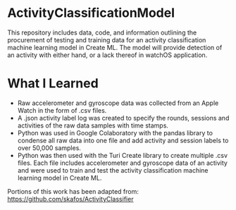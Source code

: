 # ActivityClassificationModel

This repository includes data, code, and information outlining the procurement of testing and training data for an activity classification machine learning model in Create ML. The model will provide detection of an activity with either hand, or a lack thereof in watchOS application.

# What I Learned

* Raw accelerometer and gyroscope data was collected from an Apple Watch in the form of .csv files.
* A .json activity label log was created to specify the rounds, sessions and activities of the raw data samples with time stamps.
* Python was used in Google Colaboratory with the pandas library to condense all raw data into one file and add activity and session labels to over 50,000 samples.
* Python was then used with the Turi Create library to create multiple .csv files. Each file includes accelerometer and gyroscope data of an activity and were used to train and test the activity classification machine learning model in Create ML.

Portions of this work has been adapted from:
https://github.com/skafos/ActivityClassifier
